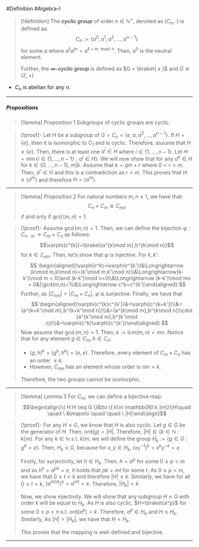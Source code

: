 #Definition #Algebra-I 

> [!definition]
> The ***cyclic group*** of order $n\in \mathbb{N}^+$, denoted as $(C_{n},\cdot)$ is defined as: $$C_{n}:=\{ a^0,a^1,a^{2},\dots,a^{n-1} \}$$
> for some $a$ where $a^\ell a^m=a^{\ell+m \mod n}$. Then, $a^0$ is the neutral element. 
> 
> Further, the ***$\infty$-cyclic group*** is defined as $G = \braket{ x  }$ and $G \cong (\mathbb{Z},+)$

- $C_{n}$ is abelian for any $n$.
---
##### Propositions
> [!lemma] Proposition 1
> Subgroups of cyclic groups are cyclic.

>[!proof]-
>Let $H$ be a subgroup of $G=C_n=\{e,a,a^2,...,a^{n-1}\}$. If $H=\{e\}$, then it is isomorphic to $C_1$ and is cyclic. Therefore, assume that $H\ne \{e\}$. Then, there is at least one $a^i\in H$ where $i\in\{1,...,n-1\}$. Let $m=\min\{i\in\{1,...,n-1\}:a^i\in H\}$. We will now show that for any $a^k\in H$ for $k\in\{0,...,n-1\}$, $m|k$. Assume that $k=qm+r$ where $0< r<m$. Then, $a^r\in H$ and this is a contradiction as $r<m$. This proves that $H\le \langle a^m\rangle$ and therefore $H=\langle a^m\rangle$.
---
> [!lemma] Proposition 2
> For natural numbers $m,n \geq 1$, we have that: $$C_{n}\times C_{m}\cong C_{mn}$$ if and only if $\gcd(m,n)=1$.

>[!proof]-
>Assume $\gcd(m,n)=1$. Then, we can define the bijection $\varphi:C_{n\cdot m}\to C_m\times C_n$ as follows:
$$\varphi(c^{k})=\braket{a^{k\mod m},b^{k\mod n}}$$ for $k\in \mathbb{Z}_{nm}$. Then, let’s show that $\varphi$ is injective. For $k,k'$:$$ \begin{aligned}\varphi(r^k)=\varphi(r^{k'})&\Longrightarrow (k\mod m,k\mod n)=(k'\mod m,k'\mod n)\\&\Longrightarrow(k-k')\mod m = 0\land (k-k')\mod n=0\\&\Longrightarrow (k-k')\mod mn = 0&|\gcd(m,n)=1\\&\Longrightarrow c^k=c^{k'}\end{aligned} $$Further, as $|C_{nm}|=|C_m\times C_n|$, $\varphi$ is surjective. Finally, we have that$$ \begin{aligned}\varphi(c^{k}c^{k'})&=\varphi(c^{k+k'})\\&=(a^{k+k'\mod m},b^{k+k'\mod n})\\&=(a^{k\mod m},b^{k\mod n})\cdot (a^{k'\mod m},b^{k'\mod n})\\&=\varphi(c^k)\varphi(c^{k'})\end{aligned} $$ Now assume that $\gcd(m,n)>1$. Then, $k:=\text{lcm}(m,n)<mn$. Notice that for any element $g\in C_m,h\in C_n$:
> - $(g,h)^k=(g^k,h^k)=(e,e)$. Therefore, every element of $C_m\times C_n$ has an order $\le k$.
> - However, $C_{mn}$ has an element whose order is $mn>k$. 
> 
> Therefore, the two groups cannot be isomorphic.
---
> [!lemma] Lemma 3
> For $C_{m}$, we can define a bijective map: $$\begin{align}\{ H:H \leq G \}&\to \{ k\in \mathbb{N}:k |m\}\\H\quad \quad \ &\mapsto \quad \quad \ |H|\end{align}$$

>[!proof]-
>For any $H\le G$, we know that $H$ is also cyclic. Let $g\in G$ be the generator of $H$. Then, $\text{ord}(g)=|H|$. Therefore, $|H|\in\{k\in \mathbb{N}:k|m\}$. For any $k\in\mathbb{N}$ s.t. $k|m$, we will define the group $H_k:=\{g\in G:g^k=e\}$. Then, $H_k\le G$, because for $x,y\in H_k$, $(xy^{-1})^k=x^ky^{-k}=e$.
> 
> Firstly, for surjectivity, let $h\in H_k$. Then, $h=a^p$ for some $0\le p<m$ and as $h^k=a^{pk}=e$, it holds that $pk=mt$ for some $t$. As $0\le p<m$, we have that $0\le t<k$ and therefore $|H|\le k$. Similarly, we have for all $0\le t<k$, $(a^{mt/k})^k=a^{mt}=e$. Therefore, $|H_k|= k$.
> 
> Now, we show injectivity. We will show that any subgroup $H\le G$ with order $k$ will be equal to $H_k$. As $H$ is also cyclic, $H=\braket{a^p}$ for some $0\le p<n$ s.t. $\text{ord}(a^p)=k$. Therefore, $a^p\in H_k$ and $H\le H_k$. Similarly, As $|H|=|H_k|$, we have that $H=H_k$. 
> 
> This proves that the mapping is well-defined and bijective.
---